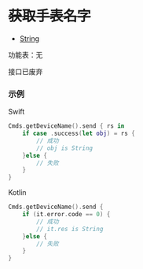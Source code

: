 # ~~获取手表名字~~ 
* [String](../model/String.md)

功能表：无

接口已废弃

### 示例

Swift
```swift
Cmds.getDeviceName().send { rs in
    if case .success(let obj) = rs {
        // 成功
        // obj is String
    }else {
        // 失败
    }
}
```

Kotlin
```kotlin
Cmds.getDeviceName().send {
    if (it.error.code == 0) {
        // 成功
        // it.res is String
    }else {
        // 失败
    }
}
```

